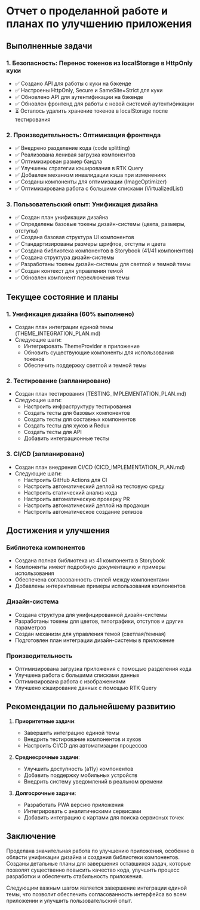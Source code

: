 # Отчет о проделанной работе и планах по улучшению приложения

## Выполненные задачи

### 1. Безопасность: Перенос токенов из localStorage в HttpOnly куки
- ✅ Создано API для работы с куки на бэкенде
- ✅ Настроены HttpOnly, Secure и SameSite=Strict для куки
- ✅ Обновлено API для аутентификации на бэкенде
- ✅ Обновлен фронтенд для работы с новой системой аутентификации
- ⏳ Осталось удалить хранение токенов в localStorage после тестирования

### 2. Производительность: Оптимизация фронтенда
- ✅ Внедрено разделение кода (code splitting)
- ✅ Реализована ленивая загрузка компонентов
- ✅ Оптимизирован размер бандла
- ✅ Улучшены стратегии кэширования в RTK Query
- ✅ Добавлен механизм инвалидации кэша при изменениях
- ✅ Созданы компоненты для оптимизации (ImageOptimizer)
- ✅ Оптимизирована работа с большими списками (VirtualizedList)

### 3. Пользовательский опыт: Унификация дизайна
- ✅ Создан план унификации дизайна
- ✅ Определены базовые токены дизайн-системы (цвета, размеры, отступы)
- ✅ Создана базовая структура UI компонентов
- ✅ Стандартизированы размеры шрифтов, отступы и цвета
- ✅ Создана библиотека компонентов в Storybook (41/41 компонентов)
- ✅ Создана структура дизайн-системы
- ✅ Разработаны токены дизайн-системы для светлой и темной темы
- ✅ Создан контекст для управления темой
- ✅ Обновлен компонент переключения темы

## Текущее состояние и планы

### 1. Унификация дизайна (60% выполнено)
- Создан план интеграции единой темы (THEME_INTEGRATION_PLAN.md)
- Следующие шаги:
  - Интегрировать ThemeProvider в приложение
  - Обновить существующие компоненты для использования токенов
  - Обеспечить поддержку светлой и темной темы

### 2. Тестирование (запланировано)
- Создан план тестирования (TESTING_IMPLEMENTATION_PLAN.md)
- Следующие шаги:
  - Настроить инфраструктуру тестирования
  - Создать тесты для базовых компонентов
  - Создать тесты для составных компонентов
  - Создать тесты для хуков и Redux
  - Создать тесты для API
  - Добавить интеграционные тесты

### 3. CI/CD (запланировано)
- Создан план внедрения CI/CD (CICD_IMPLEMENTATION_PLAN.md)
- Следующие шаги:
  - Настроить GitHub Actions для CI
  - Настроить автоматический деплой на тестовую среду
  - Настроить статический анализ кода
  - Настроить автоматическую проверку PR
  - Настроить автоматический деплой на продакшн
  - Настроить автоматическое создание релизов

## Достижения и улучшения

### Библиотека компонентов
- Создана полная библиотека из 41 компонента в Storybook
- Компоненты имеют подробную документацию и примеры использования
- Обеспечена согласованность стилей между компонентами
- Добавлены интерактивные примеры использования компонентов

### Дизайн-система
- Создана структура для унифицированной дизайн-системы
- Разработаны токены для цветов, типографики, отступов и других параметров
- Создан механизм для управления темой (светлая/темная)
- Подготовлен план интеграции дизайн-системы в приложение

### Производительность
- Оптимизирована загрузка приложения с помощью разделения кода
- Улучшена работа с большими списками данных
- Оптимизирована работа с изображениями
- Улучшено кэширование данных с помощью RTK Query

## Рекомендации по дальнейшему развитию

1. **Приоритетные задачи**:
   - Завершить интеграцию единой темы
   - Внедрить тестирование компонентов и хуков
   - Настроить CI/CD для автоматизации процессов

2. **Среднесрочные задачи**:
   - Улучшить доступность (a11y) компонентов
   - Добавить поддержку мобильных устройств
   - Внедрить систему уведомлений в реальном времени

3. **Долгосрочные задачи**:
   - Разработать PWA версию приложения
   - Интегрировать с аналитическими сервисами
   - Добавить интеграцию с картами для поиска сервисных точек

## Заключение

Проделана значительная работа по улучшению приложения, особенно в области унификации дизайна и создания библиотеки компонентов. Созданы детальные планы для завершения оставшихся задач, которые позволят существенно повысить качество кода, улучшить процесс разработки и обеспечить стабильность приложения.

Следующим важным шагом является завершение интеграции единой темы, что позволит обеспечить согласованность интерфейса во всем приложении и улучшить пользовательский опыт.